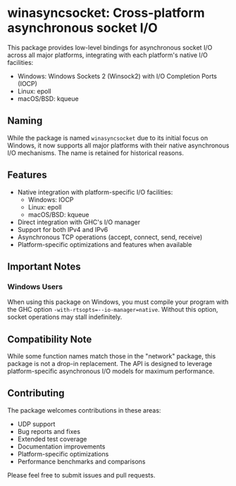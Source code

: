 # winasyncsocket: Cross-platform asynchronous socket I\/O

This package provides low-level bindings for asynchronous socket I\/O across all major platforms, integrating with each platform's native I\/O facilities:

- Windows: Windows Sockets 2 (Winsock2) with I\/O Completion Ports (IOCP)
- Linux: epoll
- macOS/BSD: kqueue

## Naming

While the package is named `winasyncsocket` due to its initial focus on Windows, it now supports all major platforms with their native asynchronous I\/O mechanisms. The name is retained for historical reasons.

## Features

- Native integration with platform-specific I\/O facilities:
  - Windows: IOCP
  - Linux: epoll
  - macOS/BSD: kqueue
- Direct integration with GHC's I\/O manager
- Support for both IPv4 and IPv6
- Asynchronous TCP operations (accept, connect, send, receive)
- Platform-specific optimizations and features when available

## Important Notes

### Windows Users

When using this package on Windows, you must compile your program with the GHC option `-with-rtsopts=--io-manager=native`. Without this option, socket operations may stall indefinitely.

## Compatibility Note

While some function names match those in the "network" package, this package is not a drop-in replacement. The API is designed to leverage platform-specific asynchronous I\/O models for maximum performance.

## Contributing

The package welcomes contributions in these areas:

- UDP support
- Bug reports and fixes
- Extended test coverage
- Documentation improvements
- Platform-specific optimizations
- Performance benchmarks and comparisons

Please feel free to submit issues and pull requests.
